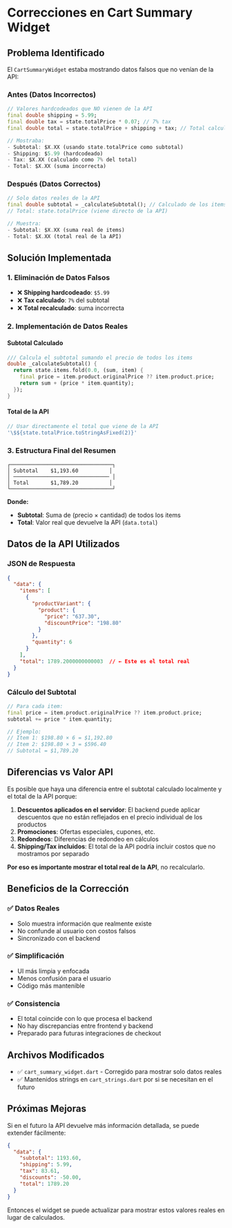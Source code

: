 # Correcciones en Cart Summary Widget

## Problema Identificado

El `CartSummaryWidget` estaba mostrando datos falsos que no venían de la API:

### Antes (Datos Incorrectos)
```dart
// Valores hardcodeados que NO vienen de la API
final double shipping = 5.99;
final double tax = state.totalPrice * 0.07; // 7% tax
final double total = state.totalPrice + shipping + tax; // Total calculado incorrectamente

// Mostraba:
- Subtotal: $X.XX (usando state.totalPrice como subtotal)
- Shipping: $5.99 (hardcodeado)
- Tax: $X.XX (calculado como 7% del total)
- Total: $X.XX (suma incorrecta)
```

### Después (Datos Correctos)
```dart
// Solo datos reales de la API
final double subtotal = _calculateSubtotal(); // Calculado de los items reales
// Total: state.totalPrice (viene directo de la API)

// Muestra:
- Subtotal: $X.XX (suma real de items)
- Total: $X.XX (total real de la API)
```

## Solución Implementada

### 1. Eliminación de Datos Falsos
- ❌ **Shipping hardcodeado**: `$5.99`
- ❌ **Tax calculado**: `7%` del subtotal
- ❌ **Total recalculado**: suma incorrecta

### 2. Implementación de Datos Reales

#### Subtotal Calculado
```dart
/// Calcula el subtotal sumando el precio de todos los items
double _calculateSubtotal() {
  return state.items.fold(0.0, (sum, item) {
    final price = item.product.originalPrice ?? item.product.price;
    return sum + (price * item.quantity);
  });
}
```

#### Total de la API
```dart
// Usar directamente el total que viene de la API
'\$${state.totalPrice.toStringAsFixed(2)}'
```

### 3. Estructura Final del Resumen

```
┌─────────────────────────────────┐
│ Subtotal    $1,193.60          │
│ ─────────────────────────────── │
│ Total       $1,789.20          │
└─────────────────────────────────┘
```

**Donde:**
- **Subtotal**: Suma de (precio × cantidad) de todos los items
- **Total**: Valor real que devuelve la API (`data.total`)

## Datos de la API Utilizados

### JSON de Respuesta
```json
{
  "data": {
    "items": [
      {
        "productVariant": {
          "product": {
            "price": "637.30",
            "discountPrice": "198.80"
          }
        },
        "quantity": 6
      }
    ],
    "total": 1789.2000000000003  // ← Este es el total real
  }
}
```

### Cálculo del Subtotal
```dart
// Para cada item:
final price = item.product.originalPrice ?? item.product.price;
subtotal += price * item.quantity;

// Ejemplo:
// Item 1: $198.80 × 6 = $1,192.80
// Item 2: $198.80 × 3 = $596.40
// Subtotal = $1,789.20
```

## Diferencias vs Valor API

Es posible que haya una diferencia entre el subtotal calculado localmente y el total de la API porque:

1. **Descuentos aplicados en el servidor**: El backend puede aplicar descuentos que no están reflejados en el precio individual de los productos
2. **Promociones**: Ofertas especiales, cupones, etc.
3. **Redondeos**: Diferencias de redondeo en cálculos
4. **Shipping/Tax incluidos**: El total de la API podría incluir costos que no mostramos por separado

**Por eso es importante mostrar el total real de la API**, no recalcularlo.

## Beneficios de la Corrección

### ✅ Datos Reales
- Solo muestra información que realmente existe
- No confunde al usuario con costos falsos
- Sincronizado con el backend

### ✅ Simplificación
- UI más limpia y enfocada
- Menos confusión para el usuario
- Código más mantenible

### ✅ Consistencia
- El total coincide con lo que procesa el backend
- No hay discrepancias entre frontend y backend
- Preparado para futuras integraciones de checkout

## Archivos Modificados

- ✅ `cart_summary_widget.dart` - Corregido para mostrar solo datos reales
- ✅ Mantenidos strings en `cart_strings.dart` por si se necesitan en el futuro

## Próximas Mejoras

Si en el futuro la API devuelve más información detallada, se puede extender fácilmente:

```json
{
  "data": {
    "subtotal": 1193.60,
    "shipping": 5.99,
    "tax": 83.61,
    "discounts": -50.00,
    "total": 1789.20
  }
}
```

Entonces el widget se puede actualizar para mostrar estos valores reales en lugar de calculados. 